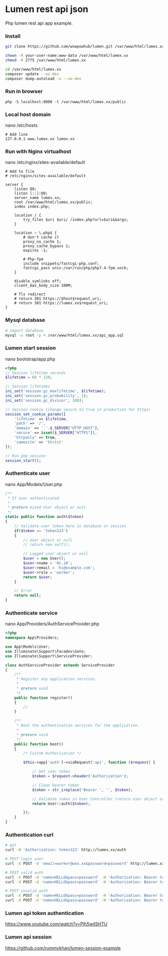 # Lumen rest api json
Php lumen rest api app example.

### Install
```bash
git clone https://github.com/wowpowhub/lumen.git /var/www/html/lumex.xx

chown -R your-user-name:www-data /var/www/html/lumex.xx
chmod -R 2775 /var/www/html/lumex.xx

cd /var/www/html/lumex.xx
composer update --no-dev
composer dump-autoload -o --no-dev
```

### Run in browser
```
php -S localhost:8000 -t /var/www/html/lumex.xx/public
```

### Local host domain
nano /etc/hosts
```
# Add line
127.0.0.1 www.lumex.xx lumex.xx
```

### Run with Nginx virtualhost
nano /etc/nginx/sites-available/default
```
# Add to file
# /etc/nginx/sites-available/default

server {
    listen 80;
    listen [::]:80;
    server_name lumex.xx;
    root /var/www/html/lumex.xx/public;
    index index.php;

    location / {
        try_files $uri $uri/ /index.php?url=$uri&$args;
    }

    location ~ \.php$ {
        # don't cache it
        proxy_no_cache 1;
        proxy_cache_bypass 1;
        expires -1;

        # Php-fpm
        include snippets/fastcgi-php.conf;
        fastcgi_pass unix:/var/run/php/php7.4-fpm.sock;
    }

    disable_symlinks off;
    client_max_body_size 100M;

    # Tls redirect
    # return 301 https://$host$request_uri;
    # return 301 https://lumex.xx$request_uri;
}
```

### Mysql database
```sh
# import database
mysql -u root -p < /var/www/html/lumex.xx/api_app.sql
```

### Lumen start session
nano bootstrap/app.php
```php
<?php
// Session lifetime seconds
$lifetime = 60 * 120;

// Session lifetimes
ini_set('session.gc_maxlifetime', $lifetime);
ini_set('session.gc_probability', 1);
ini_set('session.gc_divisor', 100);

// Session cookie (change secure to true in production for https)
session_set_cookie_params([
    'lifetime' => $lifetime,
    'path' => '/',
    'domain' => '.'.$_SERVER["HTTP_HOST"],
    'secure' => isset($_SERVER["HTTPS"]),
    'httponly' => true,
    'samesite' => 'Strict'
]);

// Run php session
session_start();
```

### Authenticate user
nano App/Models/User.php
```php
/**
 * If user authenticated
 *
 * @return mixed User object or null
 */
static public function auth($token)
{
    // Validate user token here in database or session
    if($token == 'token123')
    {
        // User object or null
        // return new self();

        // Logged user object or null
        $user = new User();
        $user->name = 'Hi.iH';
        $user->email = 'hi@example.com';
        $user->role = 'worker';
        return $user;
    }

    // Error
    return null;
}
```

### Authenticate service
nano App/Providers/AuthServiceProvider.php
```php
<?php
namespace App\Providers;

use App\Models\User;
use Illuminate\Support\Facades\Gate;
use Illuminate\Support\ServiceProvider;

class AuthServiceProvider extends ServiceProvider
{
    /**
     * Register any application services.
     *
     * @return void
     */
    public function register()
    {
        //
    }

    /**
     * Boot the authentication services for the application.
     *
     * @return void
     */
    public function boot()
    {
        /* Custom Authorization */

        $this->app['auth']->viaRequest('api', function ($request) {

            // Get user token
            $token = $request->header('Authorization');

            // Clean bearer token
            $token = str_ireplace('Bearer ', '', $token);

            // Validate token in User Controller (return user object or null)
            return User::auth($token);

        });
    }
}
```

### Authentication curl
```sh
# get
curl -H 'Authorization: token123' http://lumex.xx/auth

# POST login user
curl -X POST -d 'email=worker@woo.xx&password=password' http://lumen.xx/login

# POST valid auth
curl -X POST -d 'name=HELLO&pass=password' -H 'Authorization: Bearer token123' http://lumex.xx/panel
curl -X POST -d 'name=HELLO&pass=password' -H 'Authorization: Bearer token123' http://lumex.xx/panel/777

# POST invalid auth
curl -X POST -d 'name=HELLO&pass=password' -H 'Authorization: Bearer token12' http://lumex.xx/panel
curl -X POST -d 'name=HELLO&pass=password' -H 'Authorization: Bearer token12' http://lumex.xx/panel/888
```

### Lumen api token authentication
https://www.youtube.com/watch?v=Plh5wiISHTU

### Lumen api session
https://github.com/rummykhan/lumen-session-example
